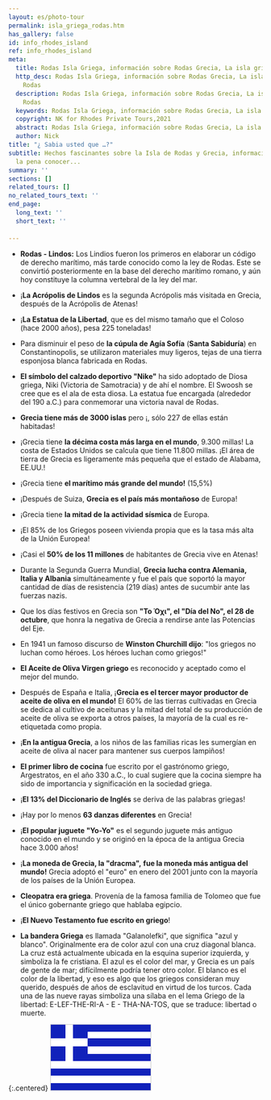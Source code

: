 ```yaml
---
layout: es/photo-tour
permalink: isla_griega_rodas.htm
has_gallery: false
id: info_rhodes_island
ref: info_rhodes_island
meta:
  title: Rodas Isla Griega, información sobre Rodas Grecia, La isla griega de Rodas
  http_desc: Rodas Isla Griega, información sobre Rodas Grecia, La isla griega de
    Rodas
  description: Rodas Isla Griega, información sobre Rodas Grecia, La isla griega de
    Rodas
  keywords: Rodas Isla Griega, información sobre Rodas Grecia, La isla griega de Rodas
  copyright: NK for Rhodes Private Tours,2021
  abstract: Rodas Isla Griega, información sobre Rodas Grecia, La isla griega de Rodas
  author: Nick
title: "¿ Sabia usted que …?"
subtitle: Hechos fascinantes sobre la Isla de Rodas y Grecia, información que vale
  la pena conocer...
summary: ''
sections: []
related_tours: []
no_related_tours_text: ''
end_page:
  long_text: ''
  short_text: ''

---
```

- **Rodas - Lindos:** Los Lindios fueron los primeros en elaborar un código de derecho marítimo, más tarde conocido como la ley de Rodas. Este se convirtió posteriormente en la base del derecho marítimo romano, y aún hoy constituye la columna vertebral de la ley del mar.

- ¡**La Acrópolis de Lindos** es la segunda Acrópolis más visitada en Grecia, después de la Acrópolis de Atenas!

- ¡**La Estatua de la Libertad**, que es del mismo tamaño que el Coloso (hace 2000 años), pesa 225 toneladas!

- Para disminuir el peso de **la cúpula de Agía Sofía** (**Santa Sabiduría**) en Constantinopolis, se utilizaron materiales muy ligeros, tejas de una tierra esponjosa blanca fabricada en Rodas.

- **El símbolo del calzado deportivo "Nike"** ha sido adoptado de Diosa griega, Niki (Victoria de Samotracia) y de ahí el nombre. El Swoosh se cree que es el ala de esta diosa. La estatua fue encargada (alrededor del 190 a.C.) para conmemorar una victoria naval de Rodas.

- **Grecia tiene más de 3000 islas** pero ¡, sólo 227 de ellas están habitadas!

- ¡Grecia tiene **la décima costa más larga en el mundo**, 9.300 millas! La costa de Estados Unidos se calcula que tiene 11.800 millas. ¡El área de tierra de Grecia es ligeramente más pequeña que el estado de Alabama, EE.UU.!

- ¡Grecia tiene **el marítimo más grande del mundo!** (15,5%)

- ¡Después de Suiza, **Grecia es el país más montañoso** de Europa!

- ¡Grecia tiene **la mitad de la actividad sísmica** de Europa.

- ¡El 85% de los Griegos poseen vivienda propia que es la tasa más alta de la Unión Europea!

- ¡Casi el **50% de los 11 millones** de habitantes de Grecia vive en Atenas!

- Durante la Segunda Guerra Mundial, **Grecia lucha contra Alemania, Italia y Albania** simultáneamente y fue el país que soportó la mayor cantidad de días de resistencia (219 días) antes de sucumbir ante las fuerzas nazis.

- Que los días festivos en Grecia son **"Το Όχι", el "Día del No", el 28 de octubre**, que honra la negativa de Grecia a rendirse ante las Potencias del Eje.

- En 1941 un famoso discurso de **Winston Churchill dijo**: "los griegos no luchan como héroes. Los héroes luchan como griegos!"

- **El Aceite de Oliva Virgen griego** es reconocido y aceptado como el mejor del mundo.

- Después de España e Italia, ¡**Grecia es el tercer mayor productor de aceite de oliva en el mundo!** El 60% de las tierras cultivadas en Grecia se dedica al cultivo de aceitunas y la mitad del total de su producción de aceite de oliva se exporta a otros países, la mayoría de la cual es re-etiquetada como propia.

- ¡**En la antigua Grecia**, a los niños de las familias ricas les sumergían en aceite de oliva al nacer para mantener sus cuerpos lampiños!

- **El primer libro de cocina** fue escrito por el gastrónomo griego, Argestratos, en el año 330 a.C., lo cual sugiere que la cocina siempre ha sido de importancia y significación en la sociedad griega.

- ¡**El 13% del Diccionario de Inglés** se deriva de las palabras griegas!

- ¡Hay por lo menos **63 danzas diferentes** en Grecia!

- ¡**El popular juguete "Yo-Yo"** es el segundo juguete más antiguo conocido en el mundo y se originó en la época de la antigua Grecia hace 3.000 años!

- ¡**La moneda de Grecia, la "dracma",** **fue la moneda más antigua del mundo!** Grecia adoptó el "euro" en enero del 2001 junto con la mayoría de los países de la Unión Europea.

- **Cleopatra era griega**. Provenía de la famosa familia de Tolomeo que fue el único gobernante griego que hablaba egipcio.

- ¡**El Nuevo Testamento fue escrito en griego**!

- **La bandera Griega** es llamada "Galanolefki", que significa "azul y blanco". Originalmente era de color azul con una cruz diagonal blanca. La cruz está actualmente ubicada en la esquina superior izquierda, y simboliza la fe cristiana. El azul es el color del mar, y Grecia es un país de gente de mar; difícilmente podría tener otro color. El blanco es el color de la libertad, y eso es algo que los griegos consideran muy querido, después de años de esclavitud en virtud de los turcos. Cada una de las nueve rayas simboliza una sílaba en el lema Griego de la libertad: E-LEF-THE-RI-A - E - THA-NA-TOS, que se traduce: libertad o muerte.

{:.centered}
![Fascinating Facts, Rhodes, Greece](./img/fascinating_facts/fascinating_facts_mod.gif)